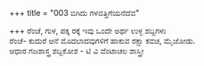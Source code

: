 +++
title = "003 ಬಿಗಿದು ಗಳವತ್ತಿಗೆಯನೆದೆವ"

+++
ರೆಂಚೆ, ಗುಳ, ಪಕ್ಕ ರಕ್ಕೆ ಇವು ಒಂದೇ ಅರ್ಥ ಉಳ್ಳ  ಶಬ್ದಗಳು  
ರೆಂಚೆ- ಕುದುರೆ ಆನೆ ಮೊದಲಾದವುಗಳಿಗೆ ಹಾಕುವ ರಕ್ಷಾ ಕವಚ, ಮೈಜೋಡು.   
ಆಧಾರ ಗಜಶಾಸ್ತ್ರ ಶಬ್ದಕೋಶ - ಟಿ ವಿ ವೆಂಟಾಚಲ ಶಾಸ್ತ್ರೀ